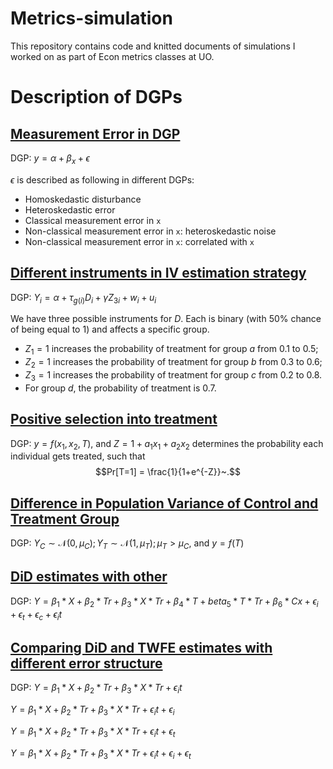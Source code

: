 # Metrics-simulation

This repository contains code and knitted documents of simulations I worked on as part of Econ metrics classes at UO.

# Description of DGPs

## [Measurement Error in DGP](code/metrics_khurana_PS2_05122024.Rmd)

DGP: $y = \alpha+ \beta_x + \epsilon$

$\epsilon$ is described as following in different DGPs:

-   Homoskedastic disturbance
-   Heteroskedastic error
-   Classical measurement error in `x`
-   Non-classical measurement error in `x`: heteroskedastic noise
-   Non-classical measurement error in `x`: correlated with `x`

## [Different instruments in IV estimation strategy](code/metrics_khurana_final-home_06132024.qmd)

DGP: $Y_i = \alpha + \tau_{g(i)} D_i + \gamma Z_{3i} + w_i + u_i$

We have three possible instruments for $D$. Each is binary (with 50% chance of being equal to $1$) and affects a specific group.

-   $Z_1=1$ increases the probability of treatment for group $a$ from 0.1 to 0.5;
-   $Z_2=1$ increases the probability of treatment for group $b$ from 0.3 to 0.6;
-   $Z_3=1$ increases the probability of treatment for group $c$ from 0.2 to 0.8.
-   For group $d$, the probability of treatment is 0.7.

## [Positive selection into treatment](code/metrics_khurana_A1_01202025.Rmd)

DGP: $y = f(x_{1}, x_{2}, T),$ and $Z = 1 + a_1x_1 + a_2x_2$ determines the probability each individual gets treated, such that $$Pr[T=1] = \frac{1}{1+e^{-Z}}~.$$

## [Difference in Population Variance of Control and Treatment Group](code/metrics_khurana_A5_02112025.Rmd)

DGP: $Y_C \sim \mathcal{N}(0, \mu_C); Y_T \sim \mathcal{N}(1, \mu_T); \mu_T > \mu_C$, and $y = f(T)$

## [DiD estimates with other](code/metrics_khurana_A5_02042025.Rmd)

DGP: $Y = \beta_1*X + \beta_2*Tr + \beta_3*X*Tr + \beta_4*T + beta_5*T*Tr + \beta_6*Cx + \epsilon_i + \epsilon_t + \epsilon_c + \epsilon_it$

## [Comparing DiD and TWFE estimates with different error structure](code/metrics_khurana_A3_02142025.Rmd)

DGP: $Y = \beta_1*X + \beta_2*Tr + \beta_3*X*Tr + \epsilon_it$

$Y = \beta_1*X + \beta_2*Tr + \beta_3*X*Tr + \epsilon_it + \epsilon_i$

$Y = \beta_1*X + \beta_2*Tr + \beta_3*X*Tr + \epsilon_it + \epsilon_t$

$Y = \beta_1*X + \beta_2*Tr + \beta_3*X*Tr + \epsilon_it + \epsilon_i + \epsilon_t$
